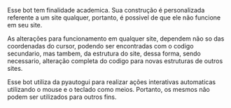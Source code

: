 Esse bot tem finalidade academica. Sua construção é personalizada referente a um site qualquer, portanto, é possivel de que ele não funcione em seu site.

As alterações para funcionamento em qualquer site, dependem não so das coordenadas do cursor, podendo ser encontradas com o codigo secundario, mas tambem,
da estrutura do site, dessa forma, sendo necessario, alteração completa do codigo para novas estruturas de outros sites.

Esse bot utiliza da pyautogui para realizar ações interativas automaticas utilizando o mouse e o teclado como meios. Portanto, os mesmos não podem ser utilizados 
para outros fins. 
